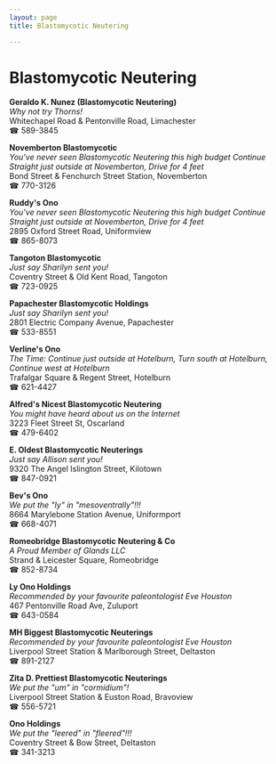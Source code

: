 ```yaml
---
layout: page 
title: Blastomycotic Neutering

---
```



# Blastomycotic Neutering


 **Geraldo K. Nunez (Blastomycotic Neutering)**  
_Why not try Thorns!_  
Whitechapel Road & Pentonville Road, Limachester  
☎ 589-3845

**Novemberton Blastomycotic**  
_You've never seen Blastomycotic Neutering this high budget 
Continue Straight just outside at Novemberton, Drive for 4 feet_  
Bond Street & Fenchurch Street Station, Novemberton  
☎ 770-3126

**Ruddy's Ono**  
_You've never seen Blastomycotic Neutering this high budget 
Continue Straight just outside at Novemberton, Drive for 4 feet_  
2895 Oxford Street Road, Uniformview  
☎ 865-8073

**Tangoton Blastomycotic**  
_Just say Sharilyn sent you!_  
Coventry Street & Old Kent Road, Tangoton  
☎ 723-0925

**Papachester Blastomycotic Holdings**  
_Just say Sharilyn sent you!_  
2801 Electric Company Avenue, Papachester  
☎ 533-8551

**Verline's Ono**  
_The Time: Continue just outside at Hotelburn, Turn south at Hotelburn, Continue west at Hotelburn_  
Trafalgar Square & Regent Street, Hotelburn  
☎ 621-4427

**Alfred's Nicest Blastomycotic Neutering**  
_You might have heard about us on the Internet_  
3223 Fleet Street St, Oscarland  
☎ 479-6402

**E. Oldest Blastomycotic Neuterings**  
_Just say Allison sent you!_  
9320 The Angel Islington Street, Kilotown  
☎ 847-0921

**Bev's Ono**  
_We put the "ly" in "mesoventrally"!!!_  
8664 Marylebone Station Avenue, Uniformport  
☎ 668-4071

**Romeobridge Blastomycotic Neutering & Co**  
_A Proud Member of Glands LLC_  
Strand & Leicester Square, Romeobridge  
☎ 852-8734

**Ly Ono Holdings**  
_Recommended by your favourite paleontologist Eve Houston_  
467 Pentonville Road Ave, Zuluport  
☎ 643-0584

**MH Biggest Blastomycotic Neuterings**  
_Recommended by your favourite paleontologist Eve Houston_  
Liverpool Street Station & Marlborough Street, Deltaston  
☎ 891-2127

**Zita D. Prettiest Blastomycotic Neuterings**  
_We put the "um" in "cormidium"!_  
Liverpool Street Station & Euston Road, Bravoview  
☎ 556-5721

**Ono Holdings**  
_We put the "leered" in "fleered"!!!_  
Coventry Street & Bow Street, Deltaston  
☎ 341-3213

